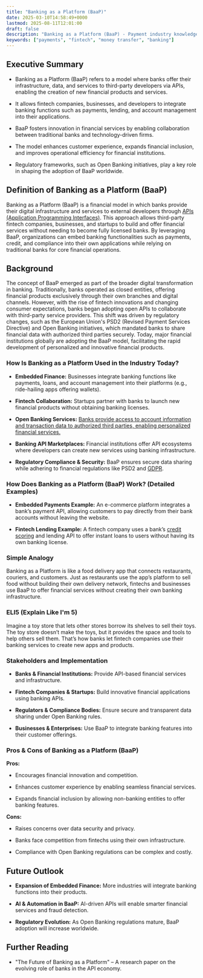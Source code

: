 ```yaml
---
title: "Banking as a Platform (BaaP)"
date: 2025-03-10T14:58:49+0000
lastmod: 2025-08-11T12:01:00
draft: false
description: "Banking as a Platform (BaaP) - Payment industry knowledge and insights"
keywords: ["payments", "fintech", "money transfer", "banking"]
---
```


## Executive Summary

- Banking as a Platform (BaaP) refers to a model where banks offer their infrastructure, data, and services to third-party developers via APIs, enabling the creation of new financial products and services.

- It allows fintech companies, businesses, and developers to integrate banking functions such as payments, lending, and account management into their applications.

- BaaP fosters innovation in financial services by enabling collaboration between traditional banks and technology-driven firms.

- The model enhances customer experience, expands financial inclusion, and improves operational efficiency for financial institutions.

- Regulatory frameworks, such as Open Banking initiatives, play a key role in shaping the adoption of BaaP worldwide.

## Definition of Banking as a Platform (BaaP)

Banking as a Platform (BaaP) is a financial model in which banks provide their digital infrastructure and services to external developers through [APIs (Application Programming Interfaces)](https://faisalkhanllc.xyz/resources/payments-wiki/a/application-programming-interface-api/). This approach allows third-party fintech companies, businesses, and startups to build and offer financial services without needing to become fully licensed banks. By leveraging BaaP, organizations can embed banking functionalities such as payments, credit, and compliance into their own applications while relying on traditional banks for core financial operations.

## Background

The concept of BaaP emerged as part of the broader digital transformation in banking. Traditionally, banks operated as closed entities, offering financial products exclusively through their own branches and digital channels. However, with the rise of fintech innovations and changing consumer expectations, banks began adopting open APIs to collaborate with third-party service providers. This shift was driven by regulatory changes, such as the European Union's PSD2 (Revised Payment Services Directive) and Open Banking initiatives, which mandated banks to share financial data with authorized third parties securely. Today, major financial institutions globally are adopting the BaaP model, facilitating the rapid development of personalized and innovative financial products.

### How Is Banking as a Platform Used in the Industry Today?

- **Embedded Finance:** Businesses integrate banking functions like payments, loans, and account management into their platforms (e.g., ride-hailing apps offering wallets).

- **Fintech Collaboration:** Startups partner with banks to launch new financial products without obtaining banking licenses.

- **Open Banking Services:** [Banks provide access to account information and transaction data to authorized third parties, enabling personalized financial services.](https://faisalkhanllc.xyz/resources/payments-wiki/o/open-banking/)

- **Banking API Marketplaces:** Financial institutions offer API ecosystems where developers can create new services using banking infrastructure.

- **Regulatory Compliance & Security:** BaaP ensures secure data sharing while adhering to financial regulations like PSD2 and [GDPR](https://faisalkhanllc.xyz/resources/payments-wiki/g/general-data-protection-regulation-gdpr/).

### How Does Banking as a Platform (BaaP) Work? (Detailed Examples)

- **Embedded Payments Example:** An e-commerce platform integrates a bank’s payment API, allowing customers to pay directly from their bank accounts without leaving the website.

- **Fintech Lending Example:** A fintech company uses a bank’s [credit scoring](https://faisalkhanllc.xyz/resources/payments-wiki/c/credit-score/) and lending API to offer instant loans to users without having its own banking license.

### Simple Analogy

Banking as a Platform is like a food delivery app that connects restaurants, couriers, and customers. Just as restaurants use the app’s platform to sell food without building their own delivery network, fintechs and businesses use BaaP to offer financial services without creating their own banking infrastructure.

### ELI5 (Explain Like I'm 5)

Imagine a toy store that lets other stores borrow its shelves to sell their toys. The toy store doesn’t make the toys, but it provides the space and tools to help others sell them. That’s how banks let fintech companies use their banking services to create new apps and products.

### Stakeholders and Implementation

- **Banks & Financial Institutions:** Provide API-based financial services and infrastructure.

- **Fintech Companies & Startups:** Build innovative financial applications using banking APIs.

- **Regulators & Compliance Bodies:** Ensure secure and transparent data sharing under Open Banking rules.

- **Businesses & Enterprises:** Use BaaP to integrate banking features into their customer offerings.

### Pros & Cons of Banking as a Platform (BaaP)

**Pros:**

- Encourages financial innovation and competition.

- Enhances customer experience by enabling seamless financial services.

- Expands financial inclusion by allowing non-banking entities to offer banking features.

**Cons:**

- Raises concerns over data security and privacy.

- Banks face competition from fintechs using their own infrastructure.

- Compliance with Open Banking regulations can be complex and costly.

## Future Outlook

- **Expansion of Embedded Finance:** More industries will integrate banking functions into their products.

- **AI & Automation in BaaP:** AI-driven APIs will enable smarter financial services and fraud detection.

- **Regulatory Evolution:** As Open Banking regulations mature, BaaP adoption will increase worldwide.

## Further Reading

- "The Future of Banking as a Platform" – A research paper on the evolving role of banks in the API economy.

###
